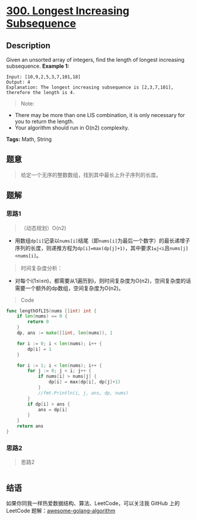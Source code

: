 # [300. Longest Increasing Subsequence][title]

## Description

Given an unsorted array of integers, find the length of longest increasing subsequence.
**Example 1:**

```
Input: [10,9,2,5,3,7,101,18]
Output: 4
Explanation: The longest increasing subsequence is [2,3,7,101], therefore the length is 4.
```

> Note:

- There may be more than one LIS combination, it is only necessary for you to return the length.
- Your algorithm should run in O(n2) complexity.

**Tags:** Math, String

## 题意
>给定一个无序的整数数组，找到其中最长上升子序列的长度。

## 题解

### 思路1
> （动态规划）O(n2)

- 用数组`dp[i]`记录以`nums[i]`结尾（即`nums[i]`为最后一个数字）的最长递增子序列的长度，则递推方程为`dp[i]=max(dp[j]+1)`，其中要求`1≤j<i`且`nums[j]<nums[i]`。

> 时间复杂度分析：

- 对每个i(1≤i≤n)，都需要从1遍历到i，则时间复杂度为O(n2)，空间复杂度的话需要一个额外的dp数组，空间复杂度为O(n2)。

> Code
```go
func lengthOfLIS(nums []int) int {
	if len(nums) == 0 {
		return 0
	}
	dp, ans := make([]int, len(nums)), 1

	for i := 0; i < len(nums); i++ {
		dp[i] = 1
	}

	for i := 1; i < len(nums); i++ {
		for j := 0; j < i; j++ {
			if nums[i] > nums[j] {
				dp[i] = max(dp[i], dp[j]+1)
			}
			//fmt.Println(i, j, ans, dp, nums)
		}
		if dp[i] > ans {
			ans = dp[i]
		}
	}
	return ans
}
```

### 思路2
> 思路2
```go

```

## 结语

如果你同我一样热爱数据结构、算法、LeetCode，可以关注我 GitHub 上的 LeetCode 题解：[awesome-golang-algorithm][me]

[title]: https://leetcode.com/problems/two-sum/description/
[me]: https://github.com/kylesliu/awesome-golang-algorithm
